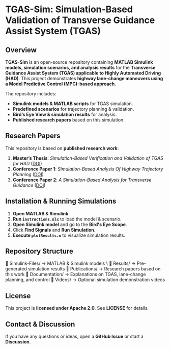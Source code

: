 # TGAS-Sim: Simulation-Based Validation of Transverse Guidance Assist System (TGAS)

## Overview
**TGAS-Sim** is an open-source repository containing **MATLAB Simulink models, simulation scenarios, and analysis results** for the **Transverse Guidance Assist System (TGAS) applicable to Highly Automated Driving (HAD)**. This project demonstrates **highway lane-change maneuvers using a Model Predictive Control (MPC)-based approach**.

The repository includes:
- **Simulink models & MATLAB scripts** for TGAS simulation.
- **Predefined scenarios** for trajectory planning & validation.
- **Bird’s Eye View & simulation results** for analysis.
- **Published research papers** based on this simulation.

## Research Papers
This repository is based on **published research work**:
1. **Master’s Thesis**: *Simulation-Based Verification and Validation of TGAS for HAD* ([DOI](https://doi.org/10.13140/RG.2.2.21734.74567))
2. **Conference Paper 1**: *Simulation-Based Analysis Of Highway Trajectory Planning* ([DOI](https://doi.org/10.1109/iceccme52200.2021.9591044))
3. **Conference Paper 2**: *A Simulation-Based Analysis for Transverse Guidance* ([DOI](https://doi.org/10.1109/hora52670.2021.9461313))

## Installation & Running Simulations
1. **Open MATLAB & Simulink**.
2. **Run `instructions.mlx`** to load the model & scenario.
3. **Open Simulink model** and go to the **Bird's Eye Scope**.
4. Click **Find Signals** and **Run Simulation**.
5. **Execute `plotResults.m`** to visualize simulation results.

## Repository Structure
📂 Simulink-Files/ → MATLAB & Simulink models \\
📂 Results/ → Pre-generated simulation results
📂 Publications/ → Research papers based on this work
📂 Documentation/ → Explanations on TGAS, lane-change planning, and control
📂 Videos/ → Optional simulation demonstration videos


## License
This project is **licensed under Apache 2.0**. See **LICENSE** for details.

## Contact & Discussion
If you have any questions or ideas, open a **GitHub Issue** or start a **Discussion**.
